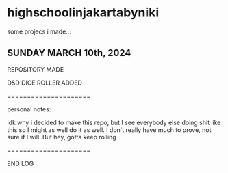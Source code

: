 # highschoolinjakartabyniki
some projecs i made...


SUNDAY MARCH 10th, 2024
-----------------------
REPOSITORY MADE

D&D DICE ROLLER ADDED

=====================

personal notes:

idk why i decided to make this repo, but I see everybody else doing shit like this so I might as well do it as well. I don't really have much to prove, not sure if I will. But hey, gotta keep rolling

=====================

END LOG

